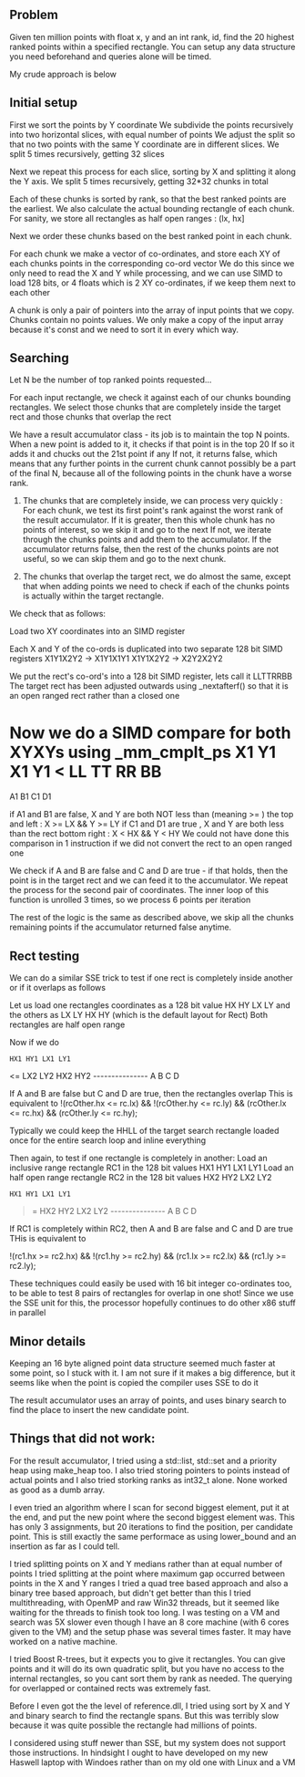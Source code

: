 Problem
-------

Given ten million points with float x, y and an int rank, id, find the 20 highest ranked points within a specified rectangle. You can setup any data structure you need beforehand and queries alone will be timed.


My crude approach is below

Initial setup
-------------
First we sort the points by Y coordinate
We subdivide the points recursively into two horizontal slices, with equal number of points
We adjust the split so that no two points with the same Y coordinate are in different slices.
We split 5 times recursively, getting 32 slices

Next we repeat this process for each slice, sorting by X and splitting it along the Y axis.
We split 5 times recursively, getting 32*32 chunks in total

Each of these chunks is sorted by rank, so that the best ranked points are the earliest.
We also calculate the actual bounding rectangle of each chunk.
For sanity, we store all rectangles as half open ranges : (lx, hx]

Next we order these chunks based on the best ranked point in each chunk.

For each chunk we make a vector of co-ordinates, and store each XY of each chunks points in the corresponding co-ord vector
We do this since we only need to read the X and Y while processing, and we can use SIMD to load 128 bits, or 4 floats
which is 2 XY co-ordinates, if we keep them next to each other

A chunk is only a pair of pointers into the array of input points that we copy.
Chunks contain no points values. We only make a copy of the input array because it's const and we need to sort it in
every which way.

Searching
---------
Let N be the number of top ranked points requested...

For each input rectangle, we check it against each of our chunks bounding rectangles.
We select those chunks that are completely inside the target rect and those chunks that overlap the rect

We have a result accumulator class - its job is to maintain the top N points.
When a new point is added to it, it checks if that point is in the top 20
If so it adds it and chucks out the 21st point if any
If not, it returns false, which means that any further points in the current chunk cannot possibly be a part
of the final N, because all of the following points in the chunk have a worse rank.


1) The chunks that are completely inside, we can process very quickly :
For each chunk, we test its first point's rank against the worst rank of the result accumulator.
If it is greater, then this whole chunk has no points of interest, so we skip it and go to the next
If not, we iterate through the chunks points and add them to the accumulator. If the accumulator returns false, then the
rest of the chunks points are not useful, so we can skip them and go to the next chunk.

2) The chunks that overlap the target rect, we do almost the same, except that when adding points we need to check if
each of the chunks points is actually within the target rectangle.

We check that as follows:

Load two XY coordinates into an SIMD register

Each X and Y of the co-ords is duplicated into two separate 128 bit SIMD registers
X1Y1X2Y2 -> X1Y1X1Y1
X1Y1X2Y2 -> X2Y2X2Y2

We put the rect's co-ord's into a 128 bit SIMD register, lets call it LLTTRRBB
The target rect has been adjusted outwards using _nextafterf() so that it is an open ranged rect rather than a closed one

Now we do a SIMD compare for both XYXYs using _mm_cmplt_ps
   X1 Y1 X1 Y1
<  LL TT RR BB
   ===========
   A1 B1 C1 D1

if A1 and B1 are false, X and Y are both NOT less than (meaning >= ) the top and left : X >= LX && Y >= LY
if C1 and D1 are true , X and Y are both less than the rect bottom right : X < HX && Y < HY
We could not have done this comparison in 1 instruction if we did not convert the rect to an open ranged one

We check if A and B are false and C and D are true - if that holds, then the point is in the target rect and we can
feed it to the accumulator. We repeat the process for the second pair of coordinates.
The inner loop of this function is unrolled 3 times, so we process 6 points per iteration

The rest of the logic is the same as described above, we skip all the chunks remaining points if the accumulator
returned false anytime.

Rect testing
------------
We can do a similar SSE trick to test if one rect is completely inside another or if it overlaps as follows

Let us load one rectangles coordinates as a 128 bit value HX HY LX LY and the others as LX LY HX HY (which is the default layout for Rect) 
Both rectangles are half open range

Now if we do 

    HX1 HY1 LX1 LY1
<=  LX2 LY2 HX2 HY2
    ---------------
    A   B   C   D

If  A and B are false but C and D are true, then the rectangles overlap
This is equivalent to 
!(rcOther.hx <= rc.lx) &&
!(rcOther.hy <= rc.ly) &&
(rcOther.lx <= rc.hx) &&
(rcOther.ly <= rc.hy);

Typically we could keep the HHLL of the target search rectangle loaded once for the entire search loop and inline everything


Then again, to test if one rectangle is completely in another:
Load an inclusive range rectangle RC1 in the 128 bit values HX1 HY1 LX1 LY1
Load an half open range rectangle RC2 in the 128 bit values HX2 HY2 LX2 LY2

    HX1 HY1 LX1 LY1
>=  HX2 HY2 LX2 LY2
    ---------------
    A   B   C   D

If RC1 is completely within RC2, then A and B are false and C and D are true
THis is equivalent to 

!(rc1.hx >= rc2.hx) &&
!(rc1.hy >= rc2.hy) &&
(rc1.lx >= rc2.lx) &&
(rc1.ly >= rc2.ly);

These techniques could easily be used with 16 bit integer co-ordinates too, to be able to test 8 pairs of rectangles for overlap in one shot!
Since we use the SSE unit for this, the processor hopefully continues to do other x86 stuff in parallel

Minor details
-------------
Keeping an 16 byte aligned point data structure seemed much faster at some point, so I stuck with it. I am not sure if it makes a big difference, but it seems like when the point is copied the compiler uses SSE to do it

The result accumulator uses an array of points, and uses binary search to find the place to insert the new candidate point.


Things that did not work:
-------------------------

For the result accumulator, I tried using a std::list, std::set and a priority heap using make_heap too.
I also tried storing pointers to points instead of actual points and I also tried storking ranks as int32_t alone. 
None worked as good as a dumb array.

I even tried an algorithm where I scan for second biggest element, put it at the end, and put the new point where the second biggest element was. This has only 3 assignments, but 20 iterations to find the position, per candidate point. This is still exactly the same performace as using lower_bound and an insertion as far as I could tell.

I tried splitting points on X and Y medians rather than at equal number of points
I tried splitting at the point where maximum gap occurred between points in the X and Y ranges
I tried a quad tree based approach and also a binary tree based approach, but didn't get better than this
I tried multithreading, with OpenMP and raw Win32 threads, but it seemed like waiting for the threads to finish took too long. 
I was testing on a VM and search was 5X slower even though I have an 8 core machine (with 6 cores given to the VM) and the setup phase was several times faster. It may have worked on a native machine.

I tried Boost R-trees, but it expects you to give it rectangles. You can give points and it will do its own quadratic split, but you have no access to the internal rectangles, so you cant sort them by rank as needed. The querying for overlapped or contained rects was extremely fast.

Before I even got the the level of reference.dll, I tried using sort by X and Y and binary search to find the rectangle spans. But this was terribly slow because it was quite possible the rectangle had millions of points.

I considered using stuff newer than SSE, but my system does not support those instructions.
In hindsight I ought to have developed on my new Haswell laptop with Windoes rather than on my old one with Linux and a VM
